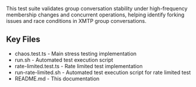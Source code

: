 This test suite validates group conversation stability under high-frequency membership changes and concurrent operations, helping identify forking issues and race conditions in XMTP group conversations.

## Key Files

- chaos.test.ts - Main stress testing implementation
- run.sh - Automated test execution script
- rate-limited.test.ts - Rate limited test implementation
- run-rate-limited.sh - Automated test execution script for rate limited test
- README.md - This documentation
